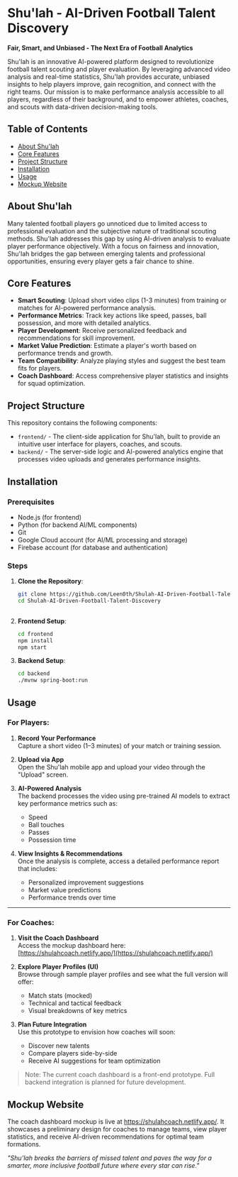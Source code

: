 
# Shu'lah - AI-Driven Football Talent Discovery

**Fair, Smart, and Unbiased - The Next Era of Football Analytics**

Shu'lah is an innovative AI-powered platform designed to revolutionize football talent scouting and player evaluation. By leveraging advanced video analysis and real-time statistics, Shu'lah provides accurate, unbiased insights to help players improve, gain recognition, and connect with the right teams. Our mission is to make performance analysis accessible to all players, regardless of their background, and to empower athletes, coaches, and scouts with data-driven decision-making tools.

## Table of Contents
- [About Shu'lah](#about-shulah)
- [Core Features](#core-features)
- [Project Structure](#project-structure)
- [Installation](#installation)
- [Usage](#usage)
- [Mockup Website](#mockup-website)


## About Shu'lah

Many talented football players go unnoticed due to limited access to professional evaluation and the subjective nature of traditional scouting methods. Shu'lah addresses this gap by using AI-driven analysis to evaluate player performance objectively. With a focus on fairness and innovation, Shu'lah bridges the gap between emerging talents and professional opportunities, ensuring every player gets a fair chance to shine.

## Core Features

- **Smart Scouting**: Upload short video clips (1-3 minutes) from training or matches for AI-powered performance analysis.
- **Performance Metrics**: Track key actions like speed, passes, ball possession, and more with detailed analytics.
- **Player Development**: Receive personalized feedback and recommendations for skill improvement.
- **Market Value Prediction**: Estimate a player's worth based on performance trends and growth.
- **Team Compatibility**: Analyze playing styles and suggest the best team fits for players.
- **Coach Dashboard**: Access comprehensive player statistics and insights for squad optimization.

## Project Structure

This repository contains the following components:

- `frontend/` - The client-side application for Shu'lah, built to provide an intuitive user interface for players, coaches, and scouts.
- `backend/` - The server-side logic and AI-powered analytics engine that processes video uploads and generates performance insights.

## Installation

### Prerequisites
- Node.js (for frontend)
- Python (for backend AI/ML components)
- Git
- Google Cloud account (for AI/ML processing and storage)
- Firebase account (for database and authentication)

### Steps
1. **Clone the Repository**:
   ```bash
   git clone https://github.com/Leen0th/Shulah-AI-Driven-Football-Talent-Discovery.git
   cd Shulah-AI-Driven-Football-Talent-Discovery
 
2. **Frontend Setup**:
	```bash
	cd frontend
	npm install
	npm start

3. **Backend Setup**:
	  ```bash
	  cd backend
	./mvnw spring-boot:run

## Usage

### For Players:

1. **Record Your Performance**  
   Capture a short video (1–3 minutes) of your match or training session.

2. **Upload via App**  
   Open the Shu'lah mobile app and upload your video through the "Upload" screen.

3. **AI-Powered Analysis**  
   The backend processes the video using pre-trained AI models to extract key performance metrics such as:
   - Speed
   - Ball touches
   - Passes
   - Possession time

4. **View Insights & Recommendations**  
   Once the analysis is complete, access a detailed performance report that includes:
   - Personalized improvement suggestions
   - Market value predictions
   - Performance trends over time

---

### For Coaches:

1. **Visit the Coach Dashboard**  
   Access the mockup dashboard here:  
   [https://shulahcoach.netlify.app/](https://shulahcoach.netlify.app/)

2. **Explore Player Profiles (UI)**  
   Browse through sample player profiles and see what the full version will offer:
   - Match stats (mocked)
   - Technical and tactical feedback
   - Visual breakdowns of key metrics

3. **Plan Future Integration**  
   Use this prototype to envision how coaches will soon:
   - Discover new talents
   - Compare players side-by-side
   - Receive AI suggestions for team optimization

> Note: The current coach dashboard is a front-end prototype. Full backend integration is planned for future development.


## Mockup Website
The coach dashboard mockup is live at https://shulahcoach.netlify.app/.
It showcases a preliminary design for coaches to manage teams, view player statistics, and receive AI-driven recommendations for optimal team formations.


_"Shu’lah breaks the barriers of missed talent and paves the way for a smarter, more inclusive football future where every star can rise."_


   
